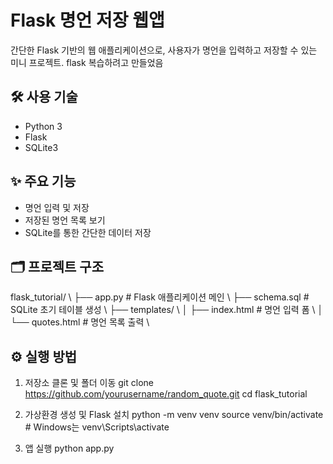 # Flask 명언 저장 웹앱

간단한 Flask 기반의 웹 애플리케이션으로, 사용자가 명언을 입력하고 저장할 수 있는 미니 프로젝트.
flask 복습하려고 만들었음

## 🛠 사용 기술

- Python 3
- Flask
- SQLite3

## ✨ 주요 기능

- 명언 입력 및 저장
- 저장된 명언 목록 보기
- SQLite를 통한 간단한 데이터 저장 

## 🗂 프로젝트 구조

flask_tutorial/ \\
├── app.py # Flask 애플리케이션 메인 \\
├── schema.sql # SQLite 초기 테이블 생성 \\
├── templates/ \\
│ ├── index.html # 명언 입력 폼 \\
│ └── quotes.html # 명언 목록 출력 \\

## ⚙️ 실행 방법

1. 저장소 클론 및 폴더 이동
   git clone https://github.com/yourusername/random_quote.git
   cd flask_tutorial
   
3. 가상환경 생성 및 Flask 설치
   python -m venv venv
   source venv/bin/activate  # Windows는 venv\Scripts\activate

4. 앱 실행
   python app.py
